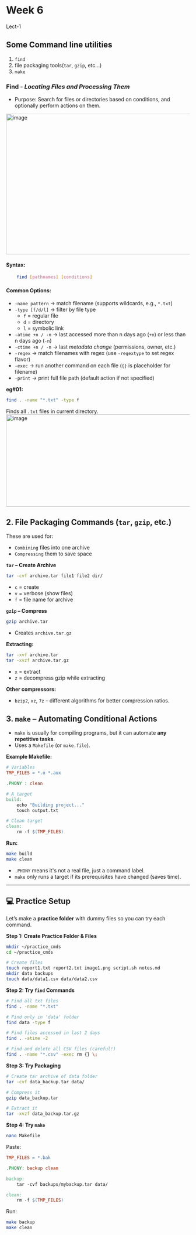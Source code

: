 # Week 6

Lect-1
## Some Command line utilities
1. `find`
2. file packaging tools(`tar`, `gzip`, etc...)
3. `make`


### Find - _Locating Files and Processing Them_
- Purpose: Search for files or directories based on conditions, and optionally perform actions on them.
<img width="976" height="384" alt="image" src="https://github.com/user-attachments/assets/18c9607f-22de-4a81-a512-0a77d6e31f54" />


#### Syntax:
```bash
	find [pathnames] [conditions]
```

#### Common Options:
* `-name pattern` → match filename (supports wildcards, e.g., `*.txt`)
* `-type [f/d/l]` → filter by file type
  * `f` = regular file
  * `d` = directory
  * `l` = symbolic link
* `-atime +n / -n` → last accessed more than n days ago (`+n`) or less than n days ago (`-n`)
* `-ctime +n / -n` → last *metadata change* (permissions, owner, etc.)
* `-regex` → match filenames with regex (use `-regextype` to set regex flavor)
* `-exec` → run another command on each file (`{}` is placeholder for filename)
* `-print` → print full file path (default action if not specified)

**eg#01:**
```bash
find . -name "*.txt" -type f
```
Finds all `.txt` files in current directory.
<img width="1659" height="252" alt="image" src="https://github.com/user-attachments/assets/173dc2b6-e680-43ca-a034-03a348df0997" />

## 2. File Packaging Commands (`tar`, `gzip`, etc.)
These are used for:
* `Combining` files into one archive
* `Compressing` them to save space

**`tar` – Create Archive**
```bash
tar -cvf archive.tar file1 file2 dir/
```
* `c` = create
* `v` = verbose (show files)
* `f` = file name for archive

**`gzip` – Compress**
```bash
gzip archive.tar
```
* Creates `archive.tar.gz`

**Extracting:**
```bash
tar -xvf archive.tar
tar -xvzf archive.tar.gz
```

* `x` = extract
* `z` = decompress gzip while extracting

**Other compressors:**

* `bzip2`, `xz`, `7z` – different algorithms for better compression ratios.


## **3. `make` – Automating Conditional Actions**

* `make` is usually for compiling programs, but it can automate **any repetitive tasks**.
* Uses a `Makefile` (or `make.file`).

**Example Makefile:**

```makefile
# Variables
TMP_FILES = *.o *.aux

.PHONY : clean

# A target
build:
	echo "Building project..."
	touch output.txt

# Clean target
clean:
	rm -f $(TMP_FILES)
```

**Run:**

```bash
make build
make clean
```

* `.PHONY` means it's not a real file, just a command label.
* `make` only runs a target if its prerequisites have changed (saves time).

---

## **💻 Practice Setup**

Let’s make a **practice folder** with dummy files so you can try each command.

**Step 1: Create Practice Folder & Files**

```bash
mkdir ~/practice_cmds
cd ~/practice_cmds

# Create files
touch report1.txt report2.txt image1.png script.sh notes.md
mkdir data backups
touch data/data1.csv data/data2.csv
```

**Step 2: Try `find` Commands**

```bash
# Find all txt files
find . -name "*.txt"

# Find only in 'data' folder
find data -type f

# Find files accessed in last 2 days
find . -atime -2

# Find and delete all CSV files (careful!)
find . -name "*.csv" -exec rm {} \;
```

**Step 3: Try Packaging**

```bash
# Create tar archive of data folder
tar -cvf data_backup.tar data/

# Compress it
gzip data_backup.tar

# Extract it
tar -xvzf data_backup.tar.gz
```

**Step 4: Try `make`**

```bash
nano Makefile
```

Paste:

```makefile
TMP_FILES = *.bak

.PHONY: backup clean

backup:
	tar -cvf backups/mybackup.tar data/

clean:
	rm -f $(TMP_FILES)
```

Run:

```bash
make backup
make clean
```






